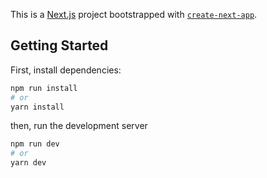 This is a [Next.js](https://nextjs.org) project bootstrapped with [`create-next-app`](https://nextjs.org/docs/app/api-reference/cli/create-next-app).

## Getting Started

First, install dependencies:

```bash
npm run install
# or
yarn install
```

then, run the development server

```bash
npm run dev
# or
yarn dev
```

